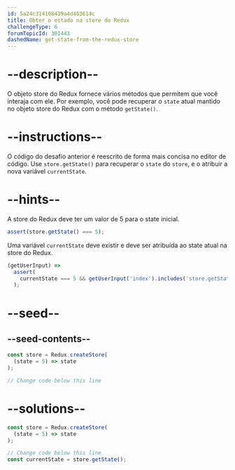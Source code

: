 ```yaml
---
id: 5a24c314108439a4d403614c
title: Obter o estado na store do Redux
challengeType: 6
forumTopicId: 301443
dashedName: get-state-from-the-redux-store
---
```


# --description--

O objeto store do Redux fornece vários métodos que permitem que você interaja com ele. Por exemplo, você pode recuperar o `state` atual mantido no objeto store do Redux com o método `getState()`.

# --instructions--

O código do desafio anterior é reescrito de forma mais concisa no editor de código. Use `store.getState()` para recuperar o `state` do `store`, e o atribuir a nova variável `currentState`.

# --hints--

A store do Redux deve ter um valor de 5 para o state inicial.

```js
assert(store.getState() === 5);
```

Uma variável `currentState` deve existir e deve ser atribuída ao state atual na store do Redux.

```js
(getUserInput) =>
  assert(
    currentState === 5 && getUserInput('index').includes('store.getState()')
  );
```

# --seed--

## --seed-contents--

```js
const store = Redux.createStore(
  (state = 5) => state
);

// Change code below this line
```

# --solutions--

```js
const store = Redux.createStore(
  (state = 5) => state
);

// Change code below this line
const currentState = store.getState();
```
